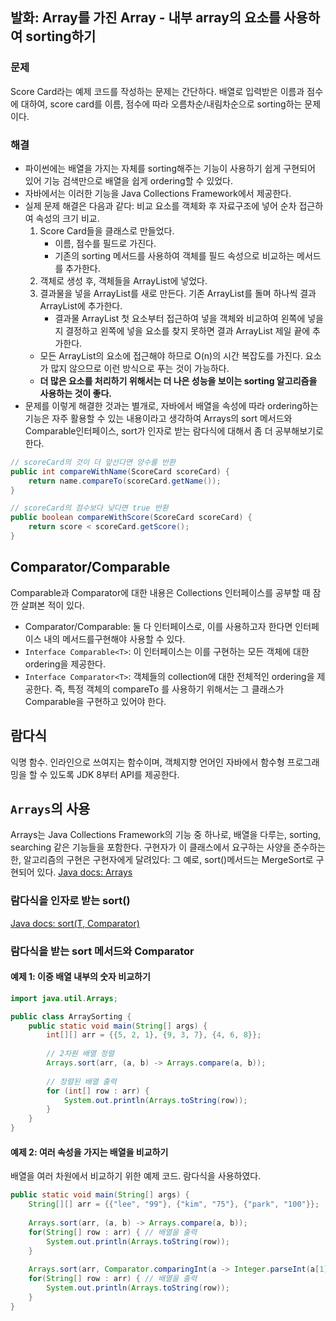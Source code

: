 ## 발화: Array를 가진 Array - 내부 array의 요소를 사용하여 sorting하기
### 문제
Score Card라는 예제 코드를 작성하는 문제는 간단하다. 배열로 입력받은 이름과 점수에 대하여, score card를 이름, 점수에 따라 오름차순/내림차순으로 sorting하는 문제이다. 
### 해결
- 파이썬에는 배열을 가지는 자체를 sorting해주는 기능이 사용하기 쉽게 구현되어 있어 기능 검색만으로 배열을 쉽게 ordering할 수 있었다.
- 자바에서는 이러한 기능을 Java Collections Framework에서 제공한다.
- 실제 문제 해결은 다음과 같다: 비교 요소를 객체화 후 자료구조에 넣어 순차 접근하여 속성의 크기 비교.
	1. Score Card들을 클래스로 만들었다.
		- 이름, 점수를 필드로 가진다.
		- 기존의 sorting 메서드를 사용하여 객체를 필드 속성으로 비교하는 메서드를 추가한다.
	2. 객체로 생성 후, 객체들을 ArrayList에 넣었다.
	3. 결과물을 넣을 ArrayList를 새로 만든다. 기존 ArrayList를 돌며 하나씩 결과 ArrayList에 추가한다.
		- 결과물 ArrayList 첫 요소부터 접근하여 넣을 객체와 비교하여 왼쪽에 넣을지 결정하고 왼쪽에 넣을 요소를 찾지 못하면 결과 ArrayList 제일 끝에 추가한다.
	- 모든 ArrayList의 요소에 접근해야 하므로 O(n)의 시간 복잡도를 가진다. 요소가 많지 않으므로 이런 방식으로 푸는 것이 가능하다.
	- **더 많은 요소를 처리하기 위해서는 더 나은 성능을 보이는 sorting 알고리즘을 사용하는 것이 좋다.**
- 문제를 이렇게 해결한 것과는 별개로, 자바에서 배열을 속성에 따라 ordering하는 기능은 자주 활용할 수 있는 내용이라고 생각하여 Arrays의 sort 메서드와 Comparable인터페이스, sort가 인자로 받는 람다식에 대해서 좀 더 공부해보기로 한다.
```java
// scoreCard의 것이 더 앞선다면 양수를 반환
public int compareWithName(ScoreCard scoreCard) { 
	return name.compareTo(scoreCard.getName());
}

// scoreCard의 점수보다 낮다면 true 반환
public boolean compareWithScore(ScoreCard scoreCard) {
	return score < scoreCard.getScore();
}
```
## Comparator/Comparable
Comparable과 Comparator에 대한 내용은 Collections 인터페이스를 공부할 때 잠깐 살펴본 적이 있다. 
- Comparator/Comparable: 둘 다 인터페이스로, 이를 사용하고자 한다면 인터페이스 내의 메서드를구현해야 사용할 수 있다.
- `Interface Comparable<T>`: 이 인터페이스는 이를 구현하는 모든 객체에 대한 ordering을 제공한다.
- `Interface Comparator<T>`: 객체들의 collection에 대한 전체적인 ordering을 제공한다.
즉, 특정 객체의 compareTo 를 사용하기 위해서는 그 클래스가 Comparable을 구현하고 있어야 한다.
## 람다식
익명 함수. 인라인으로 쓰여지는 함수이며, 객체지향 언어인 자바에서 함수형 프로그래밍을 할 수 있도록 JDK 8부터 API를 제공한다.
## `Arrays`의 사용
Arrays는 Java Collections Framework의 기능 중 하나로, 배열을 다루는, sorting, searching 같은 기능들을 포함한다. 구현자가 이 클래스에서 요구하는 사양을 준수하는 한, 알고리즘의 구현은 구현자에게 달려있다: 그 예로, sort()메서드는 MergeSort로 구현되어 있다.
[Java docs: Arrays](https://docs.oracle.com/en/java/javase/17/docs/api/java.base/java/util/Arrays.html)
### 람다식을 인자로 받는 sort()
[Java docs: sort(T, Comparator)](https://docs.oracle.com/en/java/javase/17/docs/api/java.base/java/util/Arrays.html#sort(T%5B%5D,java.util.Comparator))

### 람다식을 받는 sort 메서드와 Comparator

#### 예제 1: 이중 배열 내부의 숫자 비교하기
```java
import java.util.Arrays;

public class ArraySorting {
    public static void main(String[] args) {
        int[][] arr = {{5, 2, 1}, {9, 3, 7}, {4, 6, 8}};
        
        // 2차원 배열 정렬
        Arrays.sort(arr, (a, b) -> Arrays.compare(a, b));
        
        // 정렬된 배열 출력
        for (int[] row : arr) {
            System.out.println(Arrays.toString(row));
        }
    }
}
```
#### 예제 2: 여러 속성을 가지는 배열을 비교하기
배열을 여러 차원에서 비교하기 위한 예제 코드. 람다식을 사용하였다.
```java
public static void main(String[] args) {
	String[][] arr = {{"lee", "99"}, {"kim", "75"}, {"park", "100"}};
	
	Arrays.sort(arr, (a, b) -> Arrays.compare(a, b));
	for(String[] row : arr) { // 배열을 출력
		System.out.println(Arrays.toString(row));
	}
	
	Arrays.sort(arr, Comparator.comparingInt(a -> Integer.parseInt(a[1])));
	for(String[] row : arr) { // 배열을 출력
		System.out.println(Arrays.toString(row));
	}
}
```
